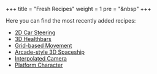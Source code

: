 +++
title = "Fresh Recipes"
weight = 1
pre = "<i class='fas fa-newspaper fa-fw'></i>&nbsp"
+++

Here you can find the most recently added recipes:

* [2D Car Steering](/godot_recipes/4.x/2d/car_steering/)
* [3D Healthbars](/godot_recipes/4.x/3d/healthbars/)
* [Grid-based Movement](/godot_recipes/4.x/2d/grid_movement)
* [Arcade-style 3D Spaceship](/godot_recipes/4.x/3d/spaceship)
* [Interpolated Camera](/godot_recipes/4.x/3d/interpolated_camera/)
* [Platform Character](/godot_recipes/4.x/2d/platform_character/)
